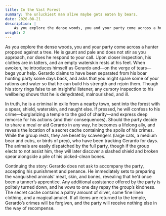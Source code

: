 ```yaml
---
title: In the Vast Forest
summary: The unluckiest man alive maybe gets eaten by bears.
date: 2020-08-21
description: |
    As you explore the dense woods, you and your party come across a hunter propped against a tree. He is gaunt and pale and does not stir as you approach, nor does he respond to your call.
weight: 2
---
```

As you explore the dense woods, you and your party come across a hunter propped against a tree. He is gaunt and pale and does not stir as you approach, nor does he respond to your call. Upon closer inspection, his clothes are in tatters, and an empty waterskin rests at his feet. When awoken, he introduces himself as Gerardo and—on the verge of tears—begs your help. Gerardo claims to have been separated from his boar hunting party some days back, and asks that you might spare some of your rations and water so that he can build his strength and rejoin them. Though his story rings false to an insightful listener, any cursory inspection to his wellbeing shows that he is dehydrated, malnourished, and ill.

In truth, he is a criminal in exile from a nearby town, sent into the forest with a spear, shield, waterskin, and naught else. If pressed, he will confess to his crime—burglarizing a temple to the god of charity—and express deep remorse for his actions (and their consequences). Should the party decide to share a meal or aid Gerardo in any way, he becomes a lifelong ally, and reveals the location of a secret cache containing the spoils of his crimes. While the group rests, they are beset by scavengers (large cats, a medium bear and cubs, or birds of prey), who have been tracking Gerardo for days. The animals are easily dispatched by the full party, though if the group elects to not assist him, they will later discover a slashed shield and broken spear alongside a pile of his picked-clean bones.

Continuing the story: Gerardo does not ask to accompany the party, accepting his punishment and penance. He immediately sets to preparing the vanquished animals’ meat, skin, and bones, revealing that he’d once been a tanner’s apprentice. Any additional assistance offered by the party is politely turned down, and he vows to one day repay the group’s kindness. The secret cache contains a paltry amount of silver, some fine linen clothing, and a magical amulet. If all items are returned to the temple, Gerardo’s crimes will be forgiven, and the party will receive nothing else in the way of recompense.
